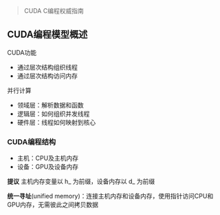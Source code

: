 > CUDA C编程权威指南
## CUDA编程模型概述
CUDA功能
- 通过层次结构组织线程
- 通过层次结构访问内存

并行计算
- 领域层：解析数据和函数
- 逻辑层：如何组织并发线程
- 硬件层：线程如何映射到核心

### CUDA编程结构
- 主机：CPU及主机内存
- 设备：GPU及设备内存

**提议**
主机内存变量以 h_ 为前缀，设备内存以 d_ 为前缀

**统一寻址**(unified memory)：连接主机内存和设备内存，使用指针访问CPU和GPU内存，无需彼此之间拷贝数据

